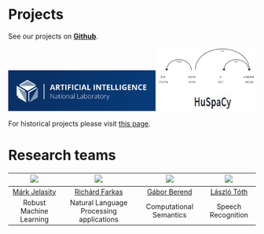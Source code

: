# Projects

See our projects on [**Github**](https://github.com/szegedai).

<a href="https://mi.nemzetilabor.hu/"><img src="/images/milab.png" alt="MILAB" style="width:300px;"/></a>
<a href="https://pypi.org/project/huspacy/"><img src="/images/huspacy.jpg" alt="HuSpaCy" style="width:200px;"/></a>

For historical projects please visit [this page](https://rgai.inf.u-szeged.hu/).

# Research teams

<img src="https://www.inf.u-szeged.hu/~jelasity/pic/Jelasity_Mark_2020_216h.jpg" style="width:200px;"/>  |  <img src="http://inf.u-szeged.hu/~rfarkas/images/foto_Farkas_Richard.jpg" style="width:200px;"/> | <img src="https://www.inf.u-szeged.hu/~berendg/images/bg.jpg" style="width:200px;"/> | <img src="https://www.inf.u-szeged.hu/~tothl/me.jpg" style="width:200px;"/>
:-------------------------:|:-------------------------:|:-------------------------:|:-------------------------:
[Márk Jelasity](https://www.inf.u-szeged.hu/~jelasity/cuvi.html) |  [Richárd Farkas](http://inf.u-szeged.hu/~rfarkas/) | [Gábor Berend](https://www.inf.u-szeged.hu/~berendg) | [László Tóth](https://www.inf.u-szeged.hu/~tothl/)
Robust Machine Learning | Natural Language Processing applications | Computational Semantics | Speech Recognition
